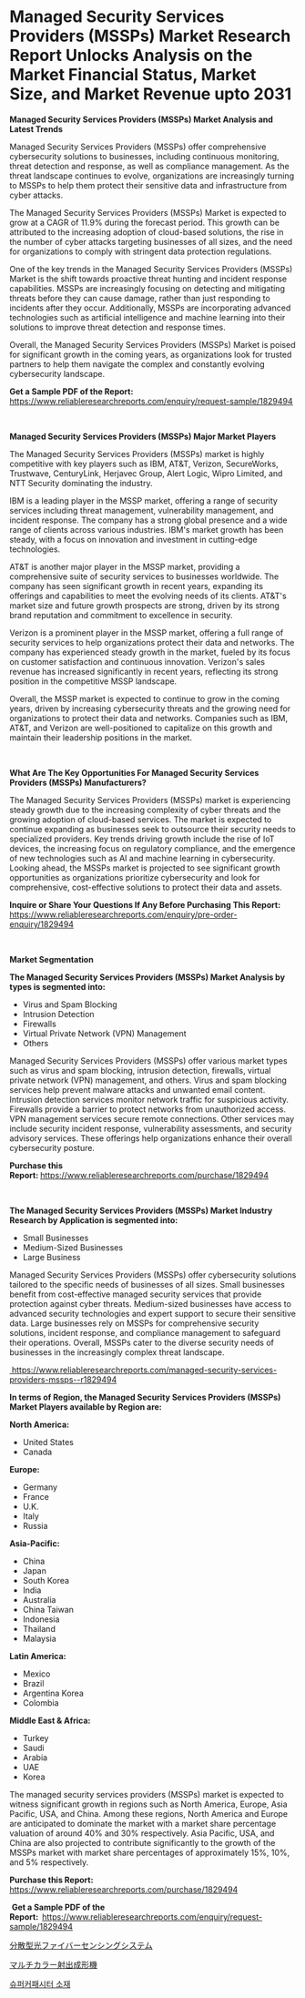 <p><h1>Managed Security Services Providers (MSSPs) Market Research Report Unlocks Analysis on the Market Financial Status, Market Size, and Market Revenue upto 2031</h1></p><p><strong>Managed Security Services Providers (MSSPs) Market Analysis and Latest Trends</strong></p>
<p><p>Managed Security Services Providers (MSSPs) offer comprehensive cybersecurity solutions to businesses, including continuous monitoring, threat detection and response, as well as compliance management. As the threat landscape continues to evolve, organizations are increasingly turning to MSSPs to help them protect their sensitive data and infrastructure from cyber attacks.</p><p>The Managed Security Services Providers (MSSPs) Market is expected to grow at a CAGR of 11.9% during the forecast period. This growth can be attributed to the increasing adoption of cloud-based solutions, the rise in the number of cyber attacks targeting businesses of all sizes, and the need for organizations to comply with stringent data protection regulations.</p><p>One of the key trends in the Managed Security Services Providers (MSSPs) Market is the shift towards proactive threat hunting and incident response capabilities. MSSPs are increasingly focusing on detecting and mitigating threats before they can cause damage, rather than just responding to incidents after they occur. Additionally, MSSPs are incorporating advanced technologies such as artificial intelligence and machine learning into their solutions to improve threat detection and response times.</p><p>Overall, the Managed Security Services Providers (MSSPs) Market is poised for significant growth in the coming years, as organizations look for trusted partners to help them navigate the complex and constantly evolving cybersecurity landscape.</p></p>
<p><strong>Get a Sample PDF of the Report:&nbsp;</strong> <a href="https://www.reliableresearchreports.com/enquiry/request-sample/1829494">https://www.reliableresearchreports.com/enquiry/request-sample/1829494</a></p>
<p>&nbsp;</p>
<p><strong>Managed Security Services Providers (MSSPs) Major Market Players</strong></p>
<p><p>The Managed Security Services Providers (MSSPs) market is highly competitive with key players such as IBM, AT&T, Verizon, SecureWorks, Trustwave, CenturyLink, Herjavec Group, Alert Logic, Wipro Limited, and NTT Security dominating the industry.</p><p>IBM is a leading player in the MSSP market, offering a range of security services including threat management, vulnerability management, and incident response. The company has a strong global presence and a wide range of clients across various industries. IBM's market growth has been steady, with a focus on innovation and investment in cutting-edge technologies.</p><p>AT&T is another major player in the MSSP market, providing a comprehensive suite of security services to businesses worldwide. The company has seen significant growth in recent years, expanding its offerings and capabilities to meet the evolving needs of its clients. AT&T's market size and future growth prospects are strong, driven by its strong brand reputation and commitment to excellence in security.</p><p>Verizon is a prominent player in the MSSP market, offering a full range of security services to help organizations protect their data and networks. The company has experienced steady growth in the market, fueled by its focus on customer satisfaction and continuous innovation. Verizon's sales revenue has increased significantly in recent years, reflecting its strong position in the competitive MSSP landscape.</p><p>Overall, the MSSP market is expected to continue to grow in the coming years, driven by increasing cybersecurity threats and the growing need for organizations to protect their data and networks. Companies such as IBM, AT&T, and Verizon are well-positioned to capitalize on this growth and maintain their leadership positions in the market.</p></p>
<p>&nbsp;</p>
<p><strong>What Are The Key Opportunities For Managed Security Services Providers (MSSPs) Manufacturers?</strong></p>
<p><p>The Managed Security Services Providers (MSSPs) market is experiencing steady growth due to the increasing complexity of cyber threats and the growing adoption of cloud-based services. The market is expected to continue expanding as businesses seek to outsource their security needs to specialized providers. Key trends driving growth include the rise of IoT devices, the increasing focus on regulatory compliance, and the emergence of new technologies such as AI and machine learning in cybersecurity. Looking ahead, the MSSPs market is projected to see significant growth opportunities as organizations prioritize cybersecurity and look for comprehensive, cost-effective solutions to protect their data and assets.</p></p>
<p><strong>Inquire or Share Your Questions If Any Before Purchasing This Report:</strong> <a href="https://www.reliableresearchreports.com/enquiry/pre-order-enquiry/1829494">https://www.reliableresearchreports.com/enquiry/pre-order-enquiry/1829494</a></p>
<p>&nbsp;</p>
<p><strong>Market Segmentation</strong></p>
<p><strong>The Managed Security Services Providers (MSSPs) Market Analysis by types is segmented into:</strong></p>
<p><ul><li>Virus and Spam Blocking</li><li>Intrusion Detection</li><li>Firewalls</li><li>Virtual Private Network (VPN) Management</li><li>Others</li></ul></p>
<p><p>Managed Security Services Providers (MSSPs) offer various market types such as virus and spam blocking, intrusion detection, firewalls, virtual private network (VPN) management, and others. Virus and spam blocking services help prevent malware attacks and unwanted email content. Intrusion detection services monitor network traffic for suspicious activity. Firewalls provide a barrier to protect networks from unauthorized access. VPN management services secure remote connections. Other services may include security incident response, vulnerability assessments, and security advisory services. These offerings help organizations enhance their overall cybersecurity posture.</p></p>
<p><strong>Purchase this Report:&nbsp;</strong><a href="https://www.reliableresearchreports.com/purchase/1829494">https://www.reliableresearchreports.com/purchase/1829494</a></p>
<p>&nbsp;</p>
<p><strong>The Managed Security Services Providers (MSSPs) Market Industry Research by Application is segmented into:</strong></p>
<p><ul><li>Small Businesses</li><li>Medium-Sized Businesses</li><li>Large Business</li></ul></p>
<p><p>Managed Security Services Providers (MSSPs) offer cybersecurity solutions tailored to the specific needs of businesses of all sizes. Small businesses benefit from cost-effective managed security services that provide protection against cyber threats. Medium-sized businesses have access to advanced security technologies and expert support to secure their sensitive data. Large businesses rely on MSSPs for comprehensive security solutions, incident response, and compliance management to safeguard their operations. Overall, MSSPs cater to the diverse security needs of businesses in the increasingly complex threat landscape.</p></p>
<p><a href="https://www.reliableresearchreports.com/managed-security-services-providers-mssps--r1829494">&nbsp;https://www.reliableresearchreports.com/managed-security-services-providers-mssps--r1829494</a></p>
<p><strong>In terms of Region, the Managed Security Services Providers (MSSPs) Market Players available by Region are:</strong></p>
<p>
    <p> <strong> North America: </strong>
        <ul>
            <li>United States</li>
            <li>Canada</li>
        </ul>
        </p> 
    <p> <strong> Europe: </strong>
        <ul>
            <li>Germany</li>
            <li>France</li>
            <li>U.K.</li>
            <li>Italy</li>
            <li>Russia</li>
        </ul>
        </p> 
    <p> <strong> Asia-Pacific: </strong>
        <ul>
            <li>China</li>
            <li>Japan</li>
            <li>South Korea</li>
            <li>India</li>
            <li>Australia</li>
            <li>China Taiwan</li>
            <li>Indonesia</li>
            <li>Thailand</li>
            <li>Malaysia</li>
        </ul>
        </p> 
    <p> <strong> Latin America: </strong>
        <ul>
            <li>Mexico</li>
            <li>Brazil</li>
            <li>Argentina Korea</li>
            <li>Colombia</li>
        </ul>
        </p> 
    <p> <strong> Middle East & Africa: </strong>
        <ul>
            <li>Turkey</li>
            <li>Saudi</li>
            <li>Arabia</li>
            <li>UAE</li>
            <li>Korea</li>
        </ul>
    </p>
    </p>
<p><p>The managed security services providers (MSSPs) market is expected to witness significant growth in regions such as North America, Europe, Asia Pacific, USA, and China. Among these regions, North America and Europe are anticipated to dominate the market with a market share percentage valuation of around 40% and 30% respectively. Asia Pacific, USA, and China are also projected to contribute significantly to the growth of the MSSPs market with market share percentages of approximately 15%, 10%, and 5% respectively.</p></p>
<p><strong>Purchase this Report: </strong><a href="https://www.reliableresearchreports.com/purchase/1829494">https://www.reliableresearchreports.com/purchase/1829494</a></p>
<p>&nbsp;<strong>Get a Sample PDF of the Report:&nbsp;&nbsp;</strong><a href="https://www.reliableresearchreports.com/enquiry/request-sample/1829494">https://www.reliableresearchreports.com/enquiry/request-sample/1829494</a></p>
<p><strong></strong></p>
<p><p><a href="https://github.com/qwpelcjko9242629/Market-Research-Report-List-2/blob/main/5070210110201.md">分散型光ファイバーセンシングシステム</a></p><p><a href="https://github.com/gfggqjbfys368009/Market-Research-Report-List-2/blob/main/8267955110202.md">マルチカラー射出成形機</a></p><p><a href="https://github.com/brendon65677/Market-Research-Report-List-1/blob/main/5780568104968.md">슈퍼커패시터 소재</a></p></p>